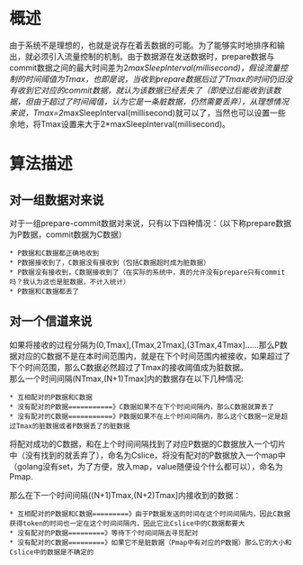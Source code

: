 概述
===

   由于系统不是理想的，也就是说存在着丢数据的可能。为了能够实时地排序和输出，就必须引入流量控制的机制。由于数据源在发送数据时，prepare数据与commit数据之间的最大时间差为2*maxSleepInterval(millisecond)，假设流量控制的时间阈值为Tmax，也即是说，当收到prepare数据后过了Tmax的时间仍旧没有收到它对应的commit数据，就认为该数据已经丢失了（即使过后能收到该数据，但由于超过了时间阈值，认为它是一条脏数据，仍然需要丢弃），从理想情况来说，Tmax=2*maxSleepInterval(millisecond)就可以了，当然也可以设置一些余地，将Tmax设置来大于2*maxSleepInterval(millisecond)。  
    

算法描述
======

对一组数据对来说
------------
   
   对于一组prepare-commit数据对来说，只有以下四种情况：（以下称prepare数据为P数据，commit数据为C数据）
    
    * P数据和C数据都正确地收到
    * P数据接收到了，C数据没有接收到（包括C数据超时成为脏数据）
    * P数据没有接收到，C数据接收到了（在实际的系统中，真的允许没有prepare只有commit吗？我认为这也是脏数据，不计入统计）
    * P数据和C数据都丢了


对一个信道来说
-------------
    
   如果将接收的过程分隔为(0,Tmax],(Tmax,2Tmax],(3Tmax,4Tmax]......那么P数据对应的C数据不是在本时间范围内，就是在下个时间范围内被接收，如果超过了下个时间范围，那么C数据必然超过了Tmax的接收阈值成为脏数据。</br>
   那么一个时间间隔(NTmax,(N+1)Tmax]内的数据存在以下几种情况:
   
    * 互相配对的P数据和C数据
    * 没有配对的P数据===========》C数据如果不在下个时间间隔内，那么C数据就算丢了
    * 没有配对的C数据===========》P数据如果不在上个时间间隔内，那么这个C数据一定是超过Tmax的脏数据或者P数据丢了的脏数据

   将配对成功的C数据，和在上个时间间隔找到了对应P数据的C数据放入一个切片中（没有找到的就丢弃了），命名为Cslice，将没有配对的P数据放入一个map中（golang没有set，为了方便，放入map，value随便设个什么都可以），命名为Pmap.</br>
   
   那么在下一个时间间隔((N+1)Tmax,(N+2)Tmax]内接收到的数据：
   
    * 互相配对的P数据和C数据=========》由于P数据发送的时间在这个时间间隔内，因此C数据获得token的时间也一定在这个时间间隔内，因此它比Cslice中的C数据都要大
    * 没有配对的P数据=========》等待下个时间间隔去寻觅配对
    * 没有配对的C数据=========》如果它不是脏数据（Pmap中有对应的P数据）那么它的大小和Cslice中的数据是不确定的
   
